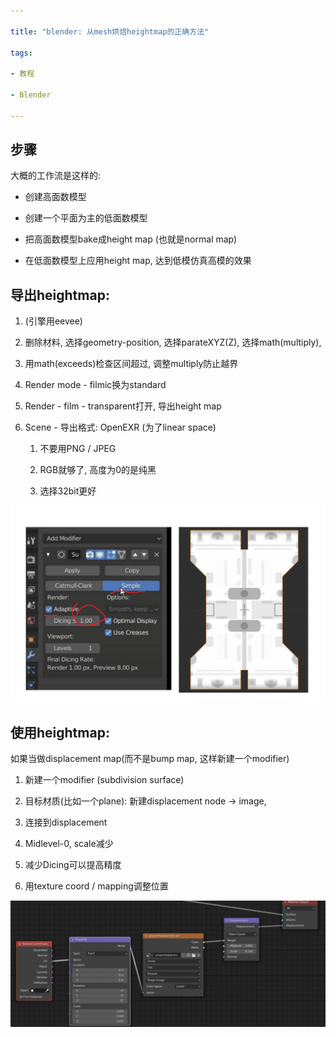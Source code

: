 ```yaml
---

title: "blender: 从mesh烘焙heightmap的正确方法"

tags:

- 教程

- Blender

---
```




## 步骤



大概的工作流是这样的:

- 创建高面数模型

- 创建一个平面为主的低面数模型

- 把高面数模型bake成height map (也就是normal map)

- 在低面数模型上应用height map, 达到低模仿真高模的效果



  



## 导出heightmap:



1.  (引擎用eevee)

2.  删除材料, 选择geometry-position, 选择parateXYZ(Z), 选择math(multiply),

3.  用math(exceeds)检查区间超过, 调整multiply防止越界

4.  Render mode - filmic换为standard

5.  Render - film - transparent打开, 导出height map

6.  Scene - 导出格式: OpenEXR (为了linear space)

	1.  不要用PNG / JPEG

	2.  RGB就够了, 高度为0的是纯黑

	3.  选择32bit更好

![image20220307114347.png](assets/image20220307114347.png)



## 使用heightmap: 



如果当做displacement map(而不是bump map, 这样新建一个modifier)



1.  新建一个modifier (subdivision surface)

2.  目标材质(比如一个plane): 新建displacement node -> image,



1.  连接到displacement

2.  Midlevel-0, scale减少



4.  减少Dicing可以提高精度

5.  用texture coord / mapping调整位置



![image20220307114427.png](assets/image20220307114427.png)
